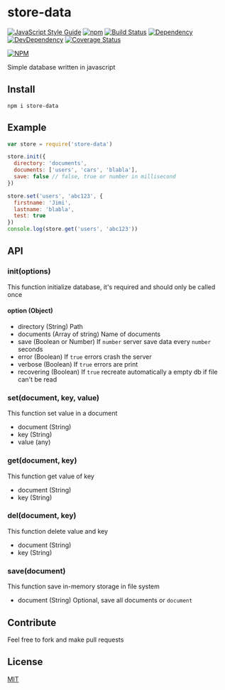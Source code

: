 # store-data
[![JavaScript Style Guide](https://img.shields.io/badge/code_style-standard-brightgreen.svg)](https://standardjs.com)
[![npm](https://img.shields.io/npm/l/store-data.svg)](https://github.com/ItsJimi/store-data/blob/master/LICENSE)
[![Build Status](https://travis-ci.org/ItsJimi/store-data.svg?branch=master)](https://travis-ci.org/ItsJimi/store-data)
[![Dependency](https://david-dm.org/ItsJimi/store-data.svg)](https://david-dm.org/ItsJimi/store-data)
[![DevDependency](https://david-dm.org/ItsJimi/store-data/dev-status.svg)](https://david-dm.org/ItsJimi/store-data?type=dev)
[![Coverage Status](https://coveralls.io/repos/github/ItsJimi/store-data/badge.svg?branch=master)](https://coveralls.io/github/ItsJimi/store-data?branch=master)

[![NPM](https://nodei.co/npm/store-data.png?compact=true)](https://nodei.co/npm/store-data/)

Simple database written in javascript

## Install
```
npm i store-data
```

## Example
```javascript
var store = require('store-data')

store.init({
  directory: 'documents',
  documents: ['users', 'cars', 'blabla'],
  save: false // false, true or number in millisecond
})

store.set('users', 'abc123', {
  firstname: 'Jimi',
  lastname: 'blabla',
  test: true
})
console.log(store.get('users', 'abc123'))
```

## API

### init(options)
This function initialize database, it's required and should only be called once

#### option (Object)
- directory (String) Path
- documents (Array of string) Name of documents
- save (Boolean or Number) If ```number``` server save data every ```number``` seconds
- error (Boolean) If ```true``` errors crash the server
- verbose (Boolean) If ```true``` errors are print
- recovering (Boolean) If `true` recreate automatically a empty db if file can't be read

### set(document, key, value)
This function set value in a document

- document (String)
- key (String)
- value (any)

### get(document, key)
This function get value of key

- document (String)
- key (String)

### del(document, key)
This function delete value and key

- document (String)
- key (String)

### save(document)
This function save in-memory storage in file system

- document (String) Optional, save all documents or ```document```

## Contribute
Feel free to fork and make pull requests

## License
[MIT](https://github.com/ItsJimi/store-data/blob/master/LICENSE)
